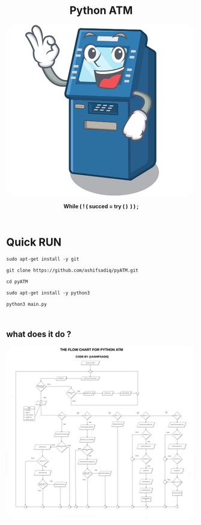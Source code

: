 <h1 align="center"> Python ATM </h1>
<p align="center"> <img style="border-radius: 30px" src="pictures/ATM.jpg"/> </p>
<p align="center"> <b> While ( ! ( succed = try ( ) &nbsp) ) ; </b> </p>
<br>

# Quick RUN
```
sudo apt-get install -y git
```
```
git clone https://github.com/ashifsadiq/pyATM.git
```
```
cd pyATM
```
```
sudo apt-get install -y python3
```
```
python3 main.py
```
<br>

## what does it do ?
<p align="center"> <img style="border-radius: 30px" src="pictures/fllow-chart.png"/> </p>